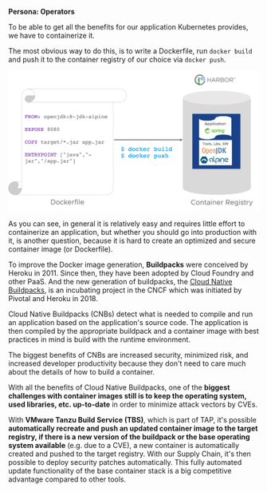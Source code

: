 **Persona: Operators**

To be able to get all the benefits for our application Kubernetes provides, we have to containerize it.

The most obvious way to do this, is to write a Dockerfile, run `docker build` and push it to the container registry of our choice via `docker push`.

![](../images/dockerfile.png)

As you can see, in general it is relatively easy and requires little effort to containerize an application, but whether you should go into production with it, is another question, because it is hard to create an optimized and secure container image (or Dockerfile).

To improve the Docker image generation, **Buildpacks** were conceived by Heroku in 2011. Since then, they have been adopted by Cloud Foundry and other PaaS.
And the new generation of buildpacks, the [Cloud Native Buildpacks](https://buildpacks.io), is an incubating project in the CNCF which was initiated by Pivotal and Heroku in 2018.

Cloud Native Buildpacks (CNBs) detect what is needed to compile and run an application based on the application's source code. 
The application is then compiled by the appropriate buildpack and a container image with best practices in mind is build with the runtime environment.

The biggest benefits of CNBs are increased security, minimized risk, and increased developer productivity because they don't need to care much about the details of how to build a container.

With all the benefits of Cloud Native Buildpacks, one of the **biggest challenges with container images still is to keep the operating system, used libraries, etc. up-to-date** in order to minimize attack vectors by CVEs.

With **VMware Tanzu Build Service (TBS)**, which is part of TAP, it's possible **automatically recreate and push an updated container image to the target registry, if there is a new version of the buildpack or the base operating system available** (e.g. due to a CVE), a new container is automatically created and pushed to the target registry.
With our Supply Chain, it's then possible to deploy security patches automatically.
This fully automated update functionality of the base container stack is a big competitive advantage compared to other tools.